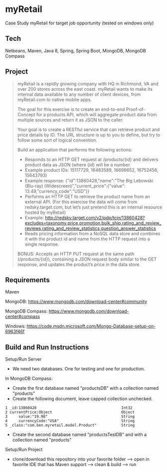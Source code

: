 # myRetail
Case Study myRetail for target job opportunity (tested on windows only)

## Tech
Netbeans, Maven, Java 8, Spring, Spring Boot, MongoDB, MongoDB Compass

## Project
>myRetail is a rapidly growing company with HQ in Richmond, VA and over 200 stores across the east coast. myRetail wants to make its internal data available to any number of client devices, from myRetail.com to native mobile apps. 
>
>The goal for this exercise is to create an end-to-end Proof-of-Concept for a products API, which will aggregate product data from multiple sources and return it as JSON to the caller. 
>
>Your goal is to create a RESTful service that can retrieve product and price details by ID. The URL structure is up to you to define, but try to follow some sort of logical convention.
>
>Build an application that performs the following actions: 
>- Responds to an HTTP GET request at /products/{id} and delivers product data as JSON (where {id} will be a number. 
>- Example product IDs: 15117729, 16483589, 16696652, 16752456, 15643793) 
>- Example response: {"id":13860428,"name":"The Big Lebowski (Blu-ray) (Widescreen)","current_price":{"value": 13.49,"currency_code":"USD"}}
>- Performs an HTTP GET to retrieve the product name from an external API. (For this exercise the data will come from redsky.target.com, but let’s just pretend this is an internal resource hosted by myRetail)  
>- Example: http://redsky.target.com/v2/pdp/tcin/13860428?excludes=taxonomy,price,promotion,bulk_ship,rating_and_review_reviews,rating_and_review_statistics,question_answer_statistics
>- Reads pricing information from a NoSQL data store and combines it with the product id and name from the HTTP request into a single response. 
>
>BONUS: Accepts an HTTP PUT request at the same path (/products/{id}), containing a JSON request body similar to the GET response, and updates the product’s price in the data store. 

## Requirements
Maven

MongoDB: https://www.mongodb.com/download-center#community

MongoDB Compass: https://www.mongodb.com/download-center#compass 

Windows: https://code.msdn.microsoft.com/Mongo-Database-setup-on-6963f46f

## Build and Run Instructions
Setup/Run Server
- We need two databases. One for testing and one for production.

In MongoDB Compass:
 - Create the first database named "productsDB" with a collection named "products"
 - Create the following document, leave capped collection unchecked.
 ```
 1 _id:13860428                                      Int32
 2 currentPrice:Object                               Object
 3     value:"19.98"                                 String
 4     currencyCode:"USA"                            String
 5 _class:"com.ben.myretail.model.Product"           String
```
 - Create the second database named "productsTestDB" and with a collection named "products"

Setup/Run Project
- clone/download this repository into your favorite folder --> open in favorite IDE that has Maven support --> clean & build --> run
